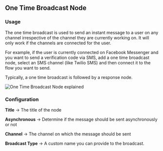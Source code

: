 ## One Time Broadcast Node

### Usage

The one time broadcast is used to send an instant message to a user on any channel irrespective of the channel they are currently working on. It will only work if the channels are connected for the user.

For example, if the user is currently connected on Facebook Messenger and you want to send a verification code via SMS, add a one time broadcast node, select an SMS channel (like Twilio SMS) and then connect it to the flow you want to send.

Typically, a one time broadcast is followed by a response node.

![One Time Broadcast Node explained](https://content.convai.studio/docs/nodes/one-time-broadcast/1.png)

### Configuration

**Title** → The title of the node

**Asynchronous** → Determine if the message should be sent asynchronously or not

**Channel** → The channel on which the message should be sent

**Broadcast Type** → A custom name you can provide to the broadcast.